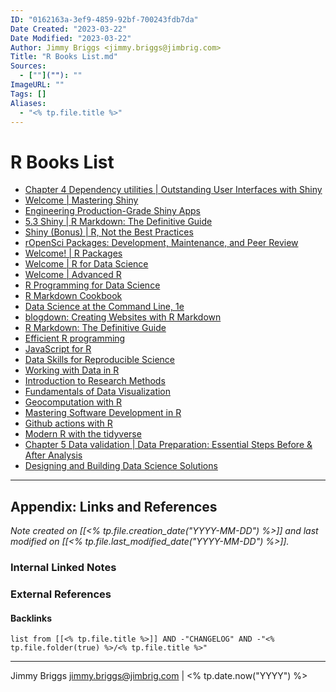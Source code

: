 ```yaml
---
ID: "0162163a-3ef9-4859-92bf-700243fdb7da"
Date Created: "2023-03-22"
Date Modified: "2023-03-22"
Author: Jimmy Briggs <jimmy.briggs@jimbrig.com>
Title: "R Books List.md"
Sources: 
  - [""](""): ""
ImageURL: ""
Tags: []
Aliases:
  - "<% tp.file.title %>"
---
```


# R Books List

* [Chapter 4 Dependency utilities | Outstanding User Interfaces with Shiny](https://unleash-shiny.rinterface.com/htmltools-dependencies.html)
* [Welcome | Mastering Shiny](https://mastering-shiny.org/)
* [Engineering Production-Grade Shiny Apps](https://engineering-shiny.org/)
* [5.3 Shiny | R Markdown: The Definitive Guide](https://bookdown.org/yihui/rmarkdown/shiny.html)
* [Shiny (Bonus) | R, Not the Best Practices](https://bookdown.org/voevodin_nv/R_Not_the_Best_Practices/shiny-bonus.html)
* [rOpenSci Packages: Development, Maintenance, and Peer Review](https://devguide.ropensci.org/)
* [Welcome! | R Packages](https://r-pkgs.org/)
* [Welcome | R for Data Science](https://r4ds.had.co.nz/)
* [Welcome | Advanced R](https://adv-r.hadley.nz/)
* [R Programming for Data Science](https://bookdown.org/rdpeng/rprogdatascience/)
* [R Markdown Cookbook](https://bookdown.org/yihui/rmarkdown-cookbook/)
* [Data Science at the Command Line, 1e](https://www.datascienceatthecommandline.com/1e/)
* [blogdown: Creating Websites with R Markdown](https://bookdown.org/yihui/blogdown/)
* [R Markdown: The Definitive Guide](https://bookdown.org/yihui/rmarkdown/)
* [Efficient R programming](https://csgillespie.github.io/efficientR/)
* [JavaScript for R](https://book.javascript-for-r.com/)
* [Data Skills for Reproducible Science](https://psyteachr.github.io/msc-data-skills/)
* [Working with Data in R](https://bookdown.org/ejvanholm/WorkingWithData/)
* [Introduction to Research Methods](https://bookdown.org/ejvanholm/Textbook/)
* [Fundamentals of Data Visualization](https://clauswilke.com/dataviz/)
* [Geocomputation with R](https://geocompr.robinlovelace.net/)
* [Mastering Software Development in R](https://bookdown.org/rdpeng/RProgDA/)
* [Github actions with R](https://ropenscilabs.github.io/actions_sandbox/)
* [Modern R with the tidyverse](https://b-rodrigues.github.io/modern_R/)
* [Chapter 5 Data validation | Data Preparation: Essential Steps Before & After Analysis](https://bookdown.org/martin_monkman/DataPreparation_EssentialSteps/validation.html)
* [Designing and Building Data Science Solutions](https://datasciencedesign.com/)

***

## Appendix: Links and References

*Note created on [[<% tp.file.creation_date("YYYY-MM-DD") %>]] and last modified on [[<% tp.file.last_modified_date("YYYY-MM-DD") %>]].*

### Internal Linked Notes

### External References

#### Backlinks

```dataview
list from [[<% tp.file.title %>]] AND -"CHANGELOG" AND -"<% tp.file.folder(true) %>/<% tp.file.title %>"
```


***

Jimmy Briggs <jimmy.briggs@jimbrig.com> | <% tp.date.now("YYYY") %>